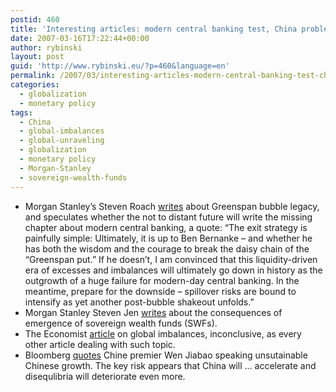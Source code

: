 ```yaml
---
postid: 460
title: 'Interesting articles: modern central banking test, China problems, sovereign wealth funds and more'
date: 2007-03-16T17:22:44+00:00
author: rybinski
layout: post
guid: 'http://www.rybinski.eu/?p=460&language=en'
permalink: /2007/03/interesting-articles-modern-central-banking-test-china-problems-sovereign-wealth-funds-and-more/
categories:
  - globalization
  - monetary policy
tags:
  - China
  - global-imbalances
  - global-unraveling
  - globalization
  - monetary policy
  - Morgan-Stanley
  - sovereign-wealth-funds
---
```

  * Morgan Stanley’s Steven Roach [writes](http://www.morganstanley.com/views/gef/archive/2007/20070316-Fri.html) about Greenspan bubble legacy, and speculates whether the not to distant future will write the missing chapter about modern central banking, a quote: “The exit strategy is painfully simple: Ultimately, it is up to Ben Bernanke – and whether he has both the wisdom and the courage to break the daisy chain of the “Greenspan put.” If he doesn’t, I am convinced that this liquidity-driven era of excesses and imbalances will ultimately go down in history as the outgrowth of a huge failure for modern-day central banking. In the meantime, prepare for the downside – spillover risks are bound to intensify as yet another post-bubble shakeout unfolds.”
  * Morgan Stanley Steven Jen [writes](http://www.morganstanley.com/views/gef/archive/2007/20070316-Fri.html#anchor4580) about the consequences of emergence of sovereign wealth funds (SWFs). 
  * The Economist [article](http://www.morganstanley.com/views/gef/archive/2007/20070316-Fri.html#anchor4580) on global imbalances, inconclusive, as every other article dealing with such topic.
  * Bloomberg [quotes](http://www.bloomberg.com/apps/news?pid=20601087&sid=aV.nCIgJbwvc&refer=home) Chine premier Wen Jiabao speaking unsutainable Chinese growth. The key risk appears that China will … accelerate and disequlibria will deteriorate even more.
